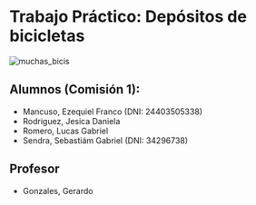 # Trabajo Práctico: Depósitos de bicicletas

![muchas_bicis](muchasbicis.jpg "Buscá tu bici si te animás")


## Alumnos (Comisión 1):
- Mancuso, Ezequiel Franco (DNI: 24403505338)
- Rodriguez, Jesica Daniela
- Romero, Lucas Gabriel
- Sendra, Sebastiám Gabriel (DNI: 34296738)


## Profesor
- Gonzales, Gerardo 


























